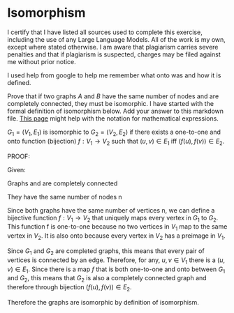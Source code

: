 # Isomorphism
I certify that I have listed all sources used to complete this exercise, including the use of any Large Language Models. All of the work is my own, except where stated otherwise. I am aware that plagiarism carries severe penalties and that if plagiarism is suspected, charges may be filed against me without prior notice.

I used help from google to help me remember what onto was and how it is defined.

Prove that if two graphs $A$ and $B$ have the same number of nodes and are
completely connected, they must be isomorphic. I have started with the formal
definition of isomorphism below. Add your answer to this markdown file. [This
page](https://docs.github.com/en/get-started/writing-on-github/working-with-advanced-formatting/writing-mathematical-expressions)
might help with the notation for mathematical expressions.

$G_1=(V_1 , E_1)$ is isomorphic to $G_2 = (V_2, E_2)$ if there exists a
one-to-one and onto function (bijection) $f: V_1 \rightarrow V_2$ such that $(u,v)
\in E_1$ iff $(f(u),f(v)) \in E_2$.

PROOF:

Given:

Graphs  and  are completely connected

They have the same number of nodes n


Since both graphs have the same number of vertices n, we can define a bijective function $f: V_1 \rightarrow V_2$  that 
uniquely maps every vertex in $G_1$ to $G_2$. This function f is one-to-one
because no two vertices in $V_1$ map to the same vertex in $V_2$.
It is also onto because every vertex in $V_2$ has a preimage in $V_1$.

Since $G_1$ and $G_2$ are completed graphs, this means that every pair of vertices
is connected by an edge. Therefore, for any, $u,v \in V_1$  there is a
$(u,v) \in E_1$. Since there is a map $f$ that is both one-to-one and onto between
$G_1$ and $G_2$, this means that $G_2$ is also a completely connected graph and 
therefore through bijection $(f(u),f(v)) \in E_2$.

Therefore the graphs are isomorphic by definition of isomorphism.
